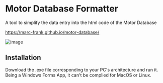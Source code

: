 # Motor Database Formatter

A tool to simplify the data entry into the html code of the Motor Database

https://marc-frank.github.io/motor-database/

![image](https://github.com/marc-frank/motor-database-formatter/assets/74321912/adbd54be-e07a-4a4d-a52e-25f699fdac1b)

## Installation

Download the .exe file corresponding to your PC's architecture and run it.
Being a Windows Forms App, it can't be complied for MacOS or Linux.
